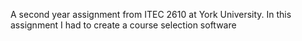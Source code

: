A second year assignment from ITEC 2610 at York University. In this assignment I had to create a course selection software 
